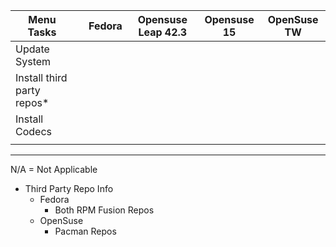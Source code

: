Menu Tasks                |   | Fedora | Opensuse Leap 42.3 | Opensuse 15 | OpenSuse TW
--------------------------|---|--------|--------------------|-------------|------------
Update System             |   |        |                    |             |
Install third party repos* |   |        |                    |             |
Install Codecs            |   |        |                    |             |
                          |   |        |                    |             |


---
N/A = Not Applicable

* Third Party Repo Info
  - Fedora
    - Both RPM Fusion Repos
  - OpenSuse
    - Pacman Repos 
